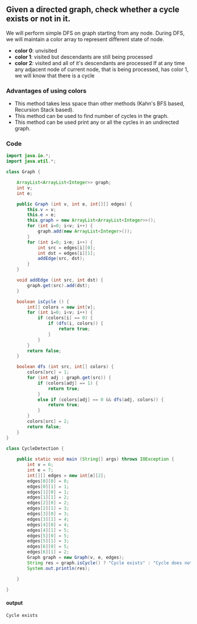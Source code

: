 ## Given a directed graph, check whether a cycle exists or not in it.
We will perform simple DFS on graph starting from any node. During DFS, we will maintain a color array to represent different state of node. 
  - **color 0**: unvisited
  - **color 1**: visited but descendants are still being processed
  - **color 2**: visited and all of it's descendants are processed
If at any time any adjacent node of current node, that is being processed, has color 1, we will know that there is a cycle

### Advantages of using colors
 - This method takes less space than other methods (Kahn's BFS based, Recursion Stack based).
 - This method can be used to find number of cycles in the graph.
 - This method can be used print any or all the cycles in an undirected graph.
 
### Code
```java
import java.io.*;
import java.util.*;

class Graph {

	ArrayList<ArrayList<Integer>> graph;
	int v;
	int e;

	public Graph (int v, int e, int[][] edges) {
		this.v = v;
		this.e = e;
		this.graph = new ArrayList<ArrayList<Integer>>();
		for (int i=0; i<v; i++) {
			graph.add(new ArrayList<Integer>());
		}
		for (int i=0; i<e; i++) {
			int src = edges[i][0];
			int dst = edges[i][1];
			addEdge(src, dst);
		}
	}

	void addEdge (int src, int dst) {
		graph.get(src).add(dst);
	}

	boolean isCycle () {
		int[] colors = new int[v];
		for (int i=0; i<v; i++) {
			if (colors[i] == 0) {
				if (dfs(i, colors)) {
					return true;
				}
			}
		}
		return false;
	}

	boolean dfs (int src, int[] colors) {
		colors[src] = 1;
		for (int adj : graph.get(src)) {
			if (colors[adj] == 1) {
				return true;
			}
			else if (colors[adj] == 0 && dfs(adj, colors)) {
				return true;
			}
		}
		colors[src] = 2;
		return false;
	}
}

class CycleDetection {
	
	public static void main (String[] args) throws IOException {
		int v = 6;
		int e = 7;
		int[][] edges = new int[e][2];
		edges[0][0] = 0;
		edges[0][1] = 1;
		edges[1][0] = 1;
		edges[1][1] = 2;
		edges[2][0] = 2;
		edges[2][1] = 3;
		edges[3][0] = 3;
		edges[3][1] = 4;
		edges[4][0] = 4;
		edges[4][1] = 5;
		edges[5][0] = 5;
		edges[5][1] = 3;
		edges[6][0] = 5;
		edges[6][1] = 2;
		Graph graph = new Graph(v, e, edges);
		String res = graph.isCycle() ? "Cycle exists" : "Cycle does not exist";
		System.out.println(res);

	}

}
```

#### output
```
Cycle exists
```
